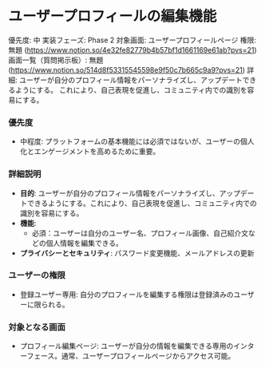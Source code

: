 # ユーザープロフィールの編集機能

優先度: 中
実装フェーズ: Phase 2
対象画面: ユーザープロフィールページ
権限: 無題 (https://www.notion.so/4e32fe82779b4b57bf1d1661169e61ab?pvs=21)
画面一覧（質問掲示板）: 無題 (https://www.notion.so/514d8f53315545598e9f50c7b665c9a9?pvs=21)
詳細: ユーザーが自分のプロフィール情報をパーソナライズし、アップデートできるようにする。
これにより、自己表現を促進し、コミュニティ内での識別を容易にする。

### 優先度

- 中程度: プラットフォームの基本機能には必須ではないが、ユーザーの個人化とエンゲージメントを高めるために重要。

### 詳細説明

- **目的**: ユーザーが自分のプロフィール情報をパーソナライズし、アップデートできるようにする。これにより、自己表現を促進し、コミュニティ内での識別を容易にする。
- **機能**:
  - 必須：ユーザーは自分のユーザー名、プロフィール画像、自己紹介文などの個人情報を編集できる。
- **プライバシーとセキュリティ**: パスワード変更機能、メールアドレスの更新

### ユーザーの権限

- 登録ユーザー専用: 自分のプロフィールを編集する権限は登録済みのユーザーに限られる。

### 対象となる画面

- プロフィール編集ページ: ユーザーが自分の情報を編集できる専用のインターフェース。通常、ユーザープロフィールページからアクセス可能。

